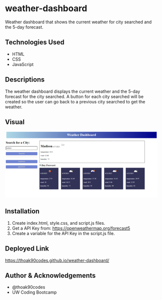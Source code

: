# weather-dashboard

Weather dashboard that shows the current weather for city searched and the 5-day forecast.

## Technologies Used

- HTML
- CSS
- JavaScript

## Descriptions

The weather dashboard displays the current weather and the 5-day forecast for the city searched. A button for each city searched will be created so the user can go back to a previous city searched to get the weather.

## Visual
![Weather Dashboard Screenshot](./assets/images/weather-dashboard-SS.png)

## Installation

1. Create index.html, style.css, and script.js files.
2. Get a API Key from: https://openweathermap.org/forecast5 
3. Create a variable for the API Key in the script.js file.
## Deployed Link
https://thoak90codes.github.io/weather-dashboard/

## Author & Acknowledgements

- @thoak90codes
- UW Coding Bootcamp